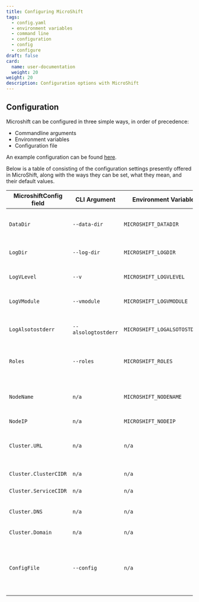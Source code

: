 ```yaml
---
title: Configuring MicroShift
tags:
  - config.yaml
  - environment variables
  - command line
  - configuration
  - config
  - configure
draft: false
card:
  name: user-documentation
  weight: 20
weight: 20
description: Configuration options with MicroShift
---
```



## Configuration

Microshift can be configured in three simple ways, in order of precedence: 
- Commandline arguments
- Environment variables
- Configuration file

An example configuration can be found [here](https://github.com/openshift/microshift/blob/main/test/config.yaml).

Below is a table of consisting of the configuration settings presently offered in MicroShift, along with the ways they can be set, what they mean, and their default values.

| MicroshiftConfig field | CLI Argument | Environment Variable | Configuration File | Meaning | Default |
| ---------------------- | ------------ | -------------------- | ------------------ | ------- | ------- |
| `DataDir` | `--data-dir` | `MICROSHIFT_DATADIR` | `.dataDir` | Data directory for MicroShift | `"~/.microshift/data"` |
| `LogDir` | `--log-dir` | `MICROSHIFT_LOGDIR` | `.logDir` | Directory to output logfiles to | `""` | 
| `LogVLevel` | `--v` | `MICROSHIFT_LOGVLEVEL` | `.logVLevel` | Log verbosity level | `0` |
| `LogVModule` | `--vmodule` | `MICROSHIFT_LOGVMODULE` | `.logVModule` | Log verbosity module | `""` | 
| `LogAlsotostderr` | `--alsologtostderr` | `MICROSHIFT_LOGALSOTOSTDERR` | `.logAlsotostderr` | Log into standard error as well | `false` | 
| `Roles` | `--roles` | `MICROSHIFT_ROLES` | `.roles` | Roles available on the cluster | `["controlplane", "node"]` |
| `NodeName` | `n/a` | `MICROSHIFT_NODENAME` | `.nodeName` | Name of the node to run MicroShift on | `os.Hostname()` |
| `NodeIP` | `n/a` | `MICROSHIFT_NODEIP` | `.nodeIP` | Node's IP | `util.GetHostIP()` |
| `Cluster.URL` | `n/a` | `n/a` | `.cluster.url` | URL that the cluster will run on | `"https://127.0.0.1:6443"` |
| `Cluster.ClusterCIDR` | `n/a` | `n/a` | `.cluster.clusterCIDR` | Cluster's CIDR | `"10.42.0.0/16"` |
| `Cluster.ServiceCIDR` | `n/a` | `n/a` | `.cluster.serviceCIDR` | Service CIDR | `"10.43.0.0/16"` |
| `Cluster.DNS` | `n/a` | `n/a` | `.cluster.dns` | Cluster's DNS server | `"10.43.0.10"` |
| `Cluster.Domain` | `n/a` | `n/a` | `.cluster.domain` | Cluster's domain | `"cluster.local"` |
| `ConfigFile` | `--config` | `n/a` | `n/a` | Path to a config file used to populate the rest of the values | `"~/.microshift/config.yaml"` if the file exists, else `/etc/microshift/config.yaml` if it exists, else `""` | 
